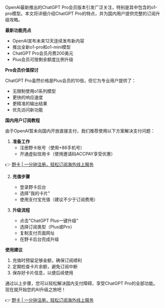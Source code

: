 OpenAI最新推出的ChatGPT Pro会员版本引发广泛关注，特别是其中包含的o1-pro模型。本文将详细介绍ChatGPT Pro的特点，并为国内用户提供完整的订阅升级攻略。

**最新功能亮点**

- OpenAI宣布未来12天连续发布新内容
- 推出全新o1-pro和o1-mini模型
- ChatGPT Pro会员月费200美元
- Plus会员可按剩余额度比例升级

**Pro会员价值探讨**

ChatGPT Pro虽然价格是Plus会员的10倍，但它为专业用户提供了：
- 无限制使用o1系列模型
- 更快的响应速度
- 更精准的输出结果
- 优先访问新功能

**国内用户订阅教程**

由于OpenAI暂未向国内开放直接支付，我们推荐使用以下方案解决支付问题：

1. **准备工作**
   - 注册野卡账号（使用+86手机号）
   - 开通虚拟信用卡（使用邀请码ACCPAY享受优惠）

👉 [野卡 | 一分钟注册，轻松订阅海外线上服务](https://bit.ly/bewildcard)

2. **充值步骤**
   - 登录野卡后台
   - 选择"我的卡片"
   - 使用支付宝充值（建议不少于订阅费用）

3. **升级流程**
   - 点击"ChatGPT Plus一键升级"
   - 选择订阅类型（Plus或Pro）
   - 复制支付页面网址
   - 在野卡后台完成升级

**使用建议**

1. 充值时预留足够金额，确保订阅顺利
2. 定期检查卡片余额，避免订阅中断
3. 保存好卡片信息，以便后续使用

通过以上步骤，您可以轻松解决国内支付障碍，享受ChatGPT Pro的全部功能。现在就开始您的AI升级之旅吧！

👉 [野卡 | 一分钟注册，轻松订阅海外线上服务](https://bit.ly/bewildcard)